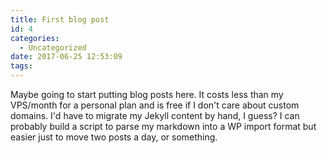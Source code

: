 ```yaml
---
title: First blog post
id: 4
categories:
  - Uncategorized
date: 2017-06-25 12:53:09
tags:
---
```


Maybe going to start putting blog posts here. It costs less than my VPS/month for a personal plan and is free if I don't care about custom domains. I'd have to migrate my Jekyll content by hand, I guess? I can probably build a script to parse my markdown into a WP import format but easier just to move two posts a day, or something.
